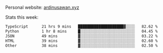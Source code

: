 Personal website: [ardinusawan.xyz](https://ardinusawan.xyz)

Stats this week:
<!--START_SECTION:waka-->

```txt
TypeScript      21 hrs 9 mins   ████████████████████▓░░░░   82.62 %
Python          1 hr 8 mins     █░░░░░░░░░░░░░░░░░░░░░░░░   04.45 %
JSON            49 mins         ▓░░░░░░░░░░░░░░░░░░░░░░░░   03.22 %
HTML            39 mins         ▓░░░░░░░░░░░░░░░░░░░░░░░░   02.60 %
Other           38 mins         ▓░░░░░░░░░░░░░░░░░░░░░░░░   02.50 %
```

<!--END_SECTION:waka-->
